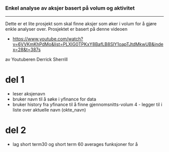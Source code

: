 ### Enkel analyse av aksjer basert på volum og aktivitet
____________________________________

Dette er et lite prosjekt som skal finne aksjer som øker i volum for å
gjøre enkle analyser over.
Prosjektet er basert på denne videoen
 * https://www.youtube.com/watch?v=6VVKmKhPdMo&list=PLXlG0TPKxY8BafLB8SlY1oapTJtdMkwUB&index=28&t=387s

 av Youtuberen Derrick Sherrill


# del 1
* leser aksjenavn
* bruker navn til å søke i yfinance for data
* bruker history fra yfinance til å finne gjennomsnitts-volum
4 - legger til i liste over aktuelle navn (okte_navn)

# del 2
* lag short term30 og short term 60 averages funksjoner for å
